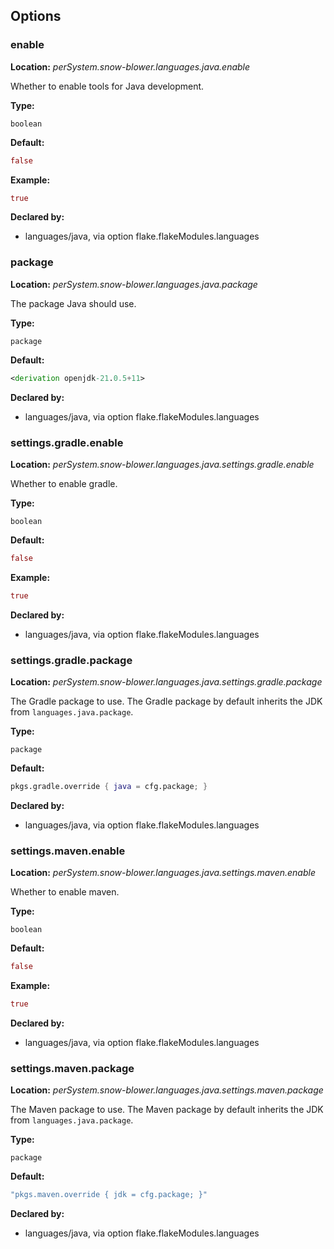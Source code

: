 ## Options

### enable
**Location:** *perSystem.snow-blower.languages.java.enable*

Whether to enable tools for Java development.

**Type:**

`boolean`

**Default:**
```nix
false
```

**Example:**

```nix
true
```

**Declared by:**

- languages/java, via option flake.flakeModules.languages


### package
**Location:** *perSystem.snow-blower.languages.java.package*

The package Java should use.

**Type:**

`package`

**Default:**
```nix
<derivation openjdk-21.0.5+11>
```

**Declared by:**

- languages/java, via option flake.flakeModules.languages


### settings.gradle.enable
**Location:** *perSystem.snow-blower.languages.java.settings.gradle.enable*

Whether to enable gradle.

**Type:**

`boolean`

**Default:**
```nix
false
```

**Example:**

```nix
true
```

**Declared by:**

- languages/java, via option flake.flakeModules.languages


### settings.gradle.package
**Location:** *perSystem.snow-blower.languages.java.settings.gradle.package*

The Gradle package to use.
The Gradle package by default inherits the JDK from `languages.java.package`.


**Type:**

`package`

**Default:**
```nix
pkgs.gradle.override { java = cfg.package; }
```

**Declared by:**

- languages/java, via option flake.flakeModules.languages


### settings.maven.enable
**Location:** *perSystem.snow-blower.languages.java.settings.maven.enable*

Whether to enable maven.

**Type:**

`boolean`

**Default:**
```nix
false
```

**Example:**

```nix
true
```

**Declared by:**

- languages/java, via option flake.flakeModules.languages


### settings.maven.package
**Location:** *perSystem.snow-blower.languages.java.settings.maven.package*

The Maven package to use.
The Maven package by default inherits the JDK from `languages.java.package`.


**Type:**

`package`

**Default:**
```nix
"pkgs.maven.override { jdk = cfg.package; }"
```

**Declared by:**

- languages/java, via option flake.flakeModules.languages

